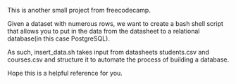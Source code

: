 This is another small project from freecodecamp.

Given a dataset with numerous rows, we want to create a bash shell script that allows you to put in the data from the datasheet to a relational database(in this case PostgreSQL).

As such, insert_data.sh takes input from datasheets students.csv and courses.csv and structure it to automate the process of building a database.

Hope this is a helpful reference for you.
